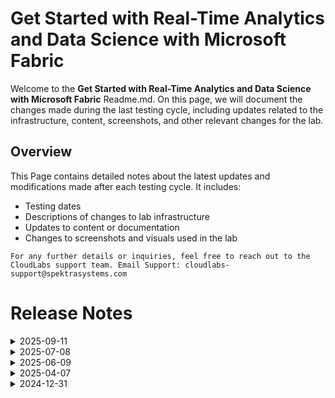 
# Get Started with Real-Time Analytics and Data Science with Microsoft Fabric

Welcome to the **Get Started with Real-Time Analytics and Data Science with Microsoft Fabric** Readme.md. On this page, we will document the changes made during the last testing cycle, including updates related to the infrastructure, content, screenshots, and other relevant changes for the lab.

## Overview

This Page contains detailed notes about the latest updates and modifications made after each testing cycle. It includes:

- Testing dates
- Descriptions of changes to lab infrastructure
- Updates to content or documentation
- Changes to screenshots and visuals used in the lab

`For any further details or inquiries, feel free to reach out to the CloudLabs support team. Email Support: cloudlabs-support@spektrasystems.com`

# Release Notes

<details>
  <summary>2025-09-11</summary>

### Release Date: 2025-09-11
  
- **Testing Date**: 2025-09-11

## Infrastructure Changes

  NA
  
## Content Changes

  Getting Started Page: Updated to replace the Azure Portal login flow with the new Microsoft Fabric portal login instructions.

## Screenshot Updates

- **Change**: Replaced and updated lab guide screenshots that were previously unclear.

## Validation

  NA

## Testing Notes

- **Test Validation Summary**: Validated the lab guide steps, updated the content to reflect the latest changes.

---
</details>

<details>
  <summary>2025-07-08</summary>

### Release Date: 2025-07-08
  
- **Testing Date**: 2025-07-08

## Infrastructure Changes

  NA
  
## Content Changes

  Getting Started Page: Updated to replace the Azure Portal login flow with the new Microsoft Fabric portal login instructions.

## Screenshot Updates

- **Change**: Replaced and updated lab guide screenshots that were previously unclear

## Validation

  NA

## Testing Notes

- **Test Validation Summary**: Validated the lab guide steps, updated the content to reflect the latest changes.

---
</details>

<details>
  <summary>2025-06-09</summary>

### Release Date: 2025-06-09
  
- **Testing Date**: 2025-06-09

## Infrastructure Changes

  NA
  
## Content Changes
  - Updated the instructions to incorporate steps for revised UI guidance to align with the latest interface updates.


## Screenshot Updates

- **Change**: Updated the screenshots to reflect the latest UI changes.
## Validation

  NA

## Testing Notes

- **Test Validation Summary**: Validated the lab guide steps, updated the content to reflect the latest UI changes, and reorganized exercises for better alignment with the overall lab flow.

---
</details>

<details>
  <summary>2025-04-07</summary>

### Release Date: 2025-04-07
  
- **Testing Date**: 2025-07-04

## Infrastructure Changes

  NA
  
## Content Changes

  Getting Started Page: Added steps for adding MFA.

## Screenshot Updates

- **Change**: Updated lab guide and screenshots to reflect the new updates in fabric portal.

## Validation

  NA

## Testing Notes

- **Test Validation Summary**: Validated the lab guide steps, updated the content to reflect the latest UI changes, and reorganized exercises for better alignment with the overall lab flow.

---
</details>


<details>
  <summary>2024-12-31</summary>

### Release Date: 2024-12-31
  
- **Testing Date**: 2024-12-31

## Infrastructure Changes

  NA
  
## Content Changes

   Lab 1: Get Started with Real-Time Analytics in Microsoft Fabric  
    - Updated lab guide to reflect the new updates in the fabric portal, connected with Seena and Kingson for review, and accommodated feedback given by them.

  - Lab 2: Get started with data science in Microsoft Fabric
    - Updated lab guide to reflect the new updates in the fabric portal, connected with Seena and Kingson for review, and accommodated feedback given by them.

## Screenshot Updates

- **Change**:
  - Lab 1: Get Started with Real-Time Analytics in Microsoft Fabric  
    - Updated screenshots to reflect the new updates in the fabric portal, connected with Seena and Kingson for review, and accommodated feedback given by them.

  - Lab 2: Get started with data science in Microsoft Fabric
    - Updated screenshots to reflect the new updates in the fabric portal, connected with Seena and Kingson for review, and accommodated feedback given by them.

## Validation

  NA

## Testing Notes

- **Test Validation Summary**: Validated the lab guide steps, updated the content to reflect the latest UI changes, and reorganized exercises for better alignment with the overall lab flow.

---
</details>



       

